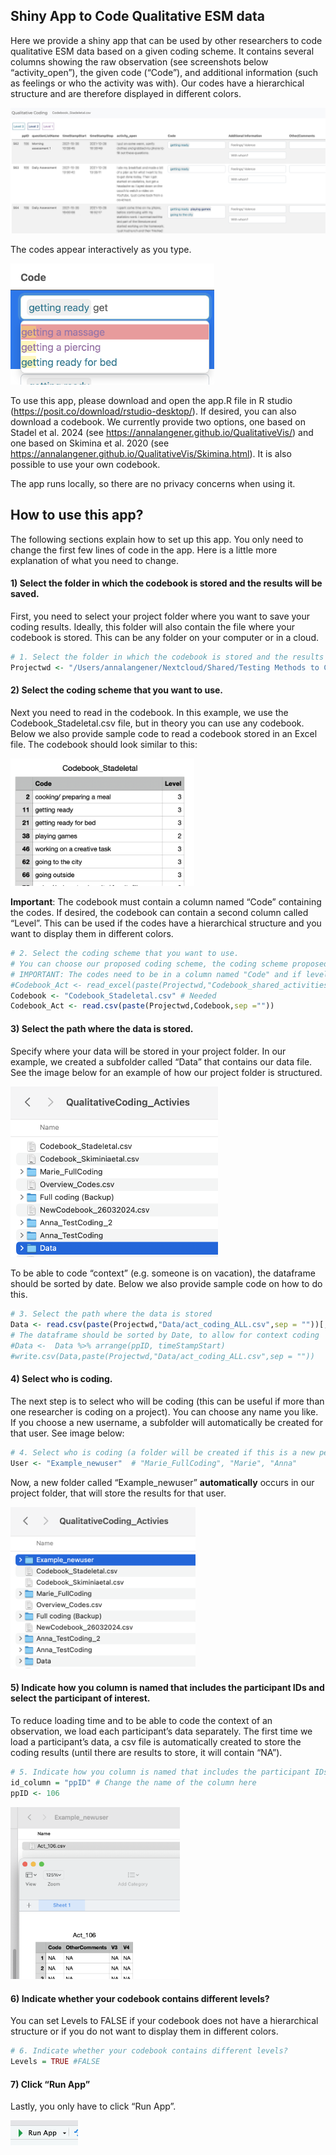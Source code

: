 ## Shiny App to Code Qualitative ESM data

Here we provide a shiny app that can be used by other researchers to
code qualitative ESM data based on a given coding scheme. It contains
several columns showing the raw observation (see screenshots below
“activity_open”), the given code (“Code”), and additional information
(such as feelings or who the activity was with). Our codes have a
hierarchical structure and are therefore displayed in different colors.

![](Images/Example_app1.jpg)

The codes appear interactively as you type.

<img src="Images/Example_app2.png" width="326" />

To use this app, please download and open the app.R file in R studio
(<https://posit.co/download/rstudio-desktop/>). If desired, you can also
download a codebook. We currently provide two options, one based on
Stadel et al. 2024 (see
<https://annalangener.github.io/QualitativeVis/>) and one based on
Skimina et al. 2020 (see
<https://annalangener.github.io/QualitativeVis/Skimina.html>). It is
also possible to use your own codebook.

The app runs locally, so there are no privacy concerns when using it.

## How to use this app?

The following sections explain how to set up this app. You only need to
change the first few lines of code in the app. Here is a little more
explanation of what you need to change.

#### 1) Select the folder in which the codebook is stored and the results will be saved.

First, you need to select your project folder where you want to save
your coding results. Ideally, this folder will also contain the file
where your codebook is stored. This can be any folder on your computer
or in a cloud.

``` r
# 1. Select the folder in which the codebook is stored and the results will be saved
Projectwd <- "/Users/annalangener/Nextcloud/Shared/Testing Methods to Capture Social Context/Qualitative context/3. Coding/QualitativeCoding_Activies/"
```

#### 2) Select the coding scheme that you want to use.

Next you need to read in the codebook. In this example, we use the
Codebook_Stadeletal.csv file, but in theory you can use any codebook.
Below we also provide sample code to read a codebook stored in an Excel
file. The codebook should look similar to this:

<img src="Images/Codebook_Example.png" width="294" />

**Important**: The codebook must contain a column named “Code”
containing the codes. If desired, the codebook can contain a second
column called “Level”. This can be used if the codes have a hierarchical
structure and you want to display them in different colors.

``` r
# 2. Select the coding scheme that you want to use. 
# You can choose our proposed coding scheme, the coding scheme proposed by Skimina et al., or you own by specify the path where the codebook is stored
# IMPORTANT: The codes need to be in a column named "Code" and if levels are included, those need to be in a column called "Level"
#Codebook_Act <- read_excel(paste(Projectwd,"Codebook_shared_activities.xlsx",sep =""), sheet = 1)
Codebook <- "Codebook_Stadeletal.csv" # Needed
Codebook_Act <- read.csv(paste(Projectwd,Codebook,sep =""))
```

#### 3) Select the path where the data is stored.

Specify where your data will be stored in your project folder. In our
example, we created a subfolder called “Data” that contains our data
file. See the image below for an example of how our project folder is
structured.

<img src="Images/Example_app3.png" width="332" />

To be able to code “context” (e.g. someone is on vacation), the
dataframe should be sorted by date. Below we also provide sample code on
how to do this.

``` r
# 3. Select the path where the data is stored
Data <- read.csv(paste(Projectwd,"Data/act_coding_ALL.csv",sep = ""))[,-1]
# The dataframe should be sorted by Date, to allow for context coding
#Data <-  Data %>% arrange(ppID, timeStampStart)
#write.csv(Data,paste(Projectwd,"Data/act_coding_ALL.csv",sep = ""))
```

#### 4) Select who is coding.

The next step is to select who will be coding (this can be useful if
more than one researcher is coding on a project). You can choose any
name you like. If you choose a new username, a subfolder will
automatically be created for that user. See image below:

``` r
# 4. Select who is coding (a folder will be created if this is a new person)
User <- "Example_newuser"  # "Marie_FullCoding", "Marie", "Anna"
```

Now, a new folder called “Example_newuser” **automatically** occurs in
our project folder, that will store the results for that user.

<img src="Images/Example_app4.png" width="296" />

#### 5) Indicate how you column is named that includes the participant IDs and select the participant of interest.

To reduce loading time and to be able to code the context of an
observation, we load each participant’s data separately. The first time
we load a participant’s data, a csv file is automatically created to
store the coding results (until there are results to store, it will
contain “NA”).

``` r
# 5. Indicate how you column is named that includes the participant IDs and select the participant of interest
id_column = "ppID" # Change the name of the column here
ppID <- 106 
```

<img src="Images/Example_app5.png" width="271" />

#### 6) Indicate whether your codebook contains different levels?

You can set Levels to FALSE if your codebook does not have a
hierarchical structure or if you do not want to display them in
different colors.

``` r
# 6. Indicate whether your codebook contains different levels?
Levels = TRUE #FALSE
```

#### 7) Click “Run App”

Lastly, you only have to click “Run App”.

![](Images/Example_app6.png)

#### 
